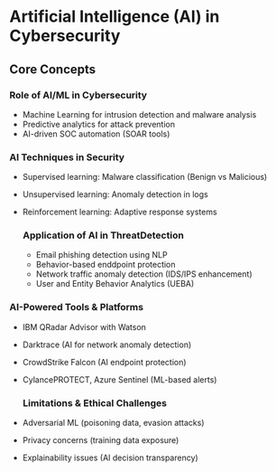 # Artificial Intelligence (AI) in Cybersecurity
## Core Concepts

### Role of AI/ML in Cybersecurity
- Machine Learning for intrusion detection and malware analysis
- Predictive analytics for attack prevention
- AI-driven SOC automation (SOAR tools)

### ΑΙ Techniques in Security
- Supervised learning: Malware classification (Benign vs Malicious)
- Unsupervised learning: Anomaly detection in logs
- Reinforcement learning: Adaptive response systems

  ### Application of AI in ThreatDetection
  - Email phishing detection using NLP
  - Behavior-based enddpoint protection
  - Network traffic anomaly detection (IDS/IPS enhancement)
  - User and Entity Behavior Analytics (UEBA)

### AI-Powered Tools & Platforms

- IBM QRadar Advisor with Watson
- Darktrace (AI for network anomaly detection)
- CrowdStrike Falcon (AI endpoint protection)
- CylancePROTECT, Azure Sentinel (ML-based alerts)

  ### Limitations & Ethical Challenges
- Adversarial ML (poisoning data, evasion attacks)
- Privacy concerns (training data exposure)
- Explainability issues (AI decision transparency)
